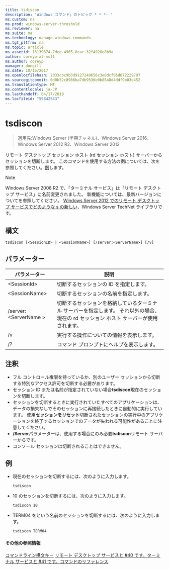 ```yaml
---
title: tsdiscon
description: 'Windows コマンド」のトピック * * *- '
ms.custom: na
ms.prod: windows-server-threshold
ms.reviewer: na
ms.suite: na
ms.technology: manage-windows-commands
ms.tgt_pltfrm: na
ms.topic: article
ms.assetid: 13139674-7dee-4965-8cac-32f4928e8b9a
author: coreyp-at-msft
ms.author: coreyp
manager: dongill
ms.date: 10/16/2017
ms.openlocfilehash: 2033cbc9b3d9127249656c3e0dcf95d872229797
ms.sourcegitcommit: 0d0b32c8986ba7db9536e0b8648d4ddf9b03e452
ms.translationtype: MT
ms.contentlocale: ja-JP
ms.lasthandoff: 04/17/2019
ms.locfileid: "59842543"
---
```

# <a name="tsdiscon"></a>tsdiscon

>適用先:Windows Server (半期チャネル)、Windows Server 2016、Windows Server 2012 R2、Windows Server 2012

リモート デスクトップ セッション ホスト (rd セッション ホスト) サーバーからセッションを切断します。
このコマンドを使用する方法の例については、次を参照してください。[例](#BKMK_examples)します。

> [!NOTE]
> Windows Server 2008 R2 で、「ターミナル サービス」は「リモート デスクトップ サービス」に名前変更されました。 新機能については、最新バージョンについてを参照してください。 [Windows Server 2012 でのリモート デスクトップ サービスでどのような s の新しい](https://technet.microsoft.com/library/hh831527)、Windows Server TechNet ライブラリです。

## <a name="syntax"></a>構文
```
tsdiscon [<SessionID> | <SessionName>] [/server:<ServerName>] [/v]
```

## <a name="parameters"></a>パラメーター
|パラメーター|説明|
|-------|--------|
|\<SessionId>|切断するセッションの ID を指定します。|
|\<SessionName>|切断するセッションの名前を指定します。|
|/server:\<ServerName >|切断するセッションを格納しているターミナル サーバーを指定します。 それ以外の場合、現在の rd セッション ホスト サーバーが使用されます。|
|/v|実行する操作についての情報を表示します。|
|/?|コマンド プロンプトにヘルプを表示します。|

## <a name="remarks"></a>注釈
-   フル コントロール権限を持っているか、別のユーザー セッションから切断する特別なアクセス許可を切断する必要があります。
-   セッション ID または名前が指定されていない場合**tsdiscon**現在のセッションを切断します。
-   セッションを切断するときに実行されていたすべてのアプリケーションは、データの損失なしでそのセッションに再接続したときに自動的に実行しています。 使用**セッションをリセット**切断されたセッションの実行中のアプリケーションを終了するセッションでのデータが失われる可能性があることに注意してください。
-   **/Server**パラメーターは、使用する場合にのみ必要**tsdiscon**リモート サーバーからです。
-   コンソール セッションは切断されることはできません。

## <a name="BKMK_examples"></a>例
-   現在のセッションを切断するには、次のように入力します。
    ```
    tsdiscon
    ```
-   10 のセッションを切断するには、次のように入力します。
    ```
    tsdiscon 10
    ```
-   TERM04 をという名前のセッションを切断するには、次のように入力します。
    ```
    tsdiscon TERM04
    ```
#### <a name="additional-references"></a>その他の参照情報
[コマンドライン構文キー](command-line-syntax-key.md)
[リモート デスクトップ サービスと #40 です。ターミナル サービスと #41 です。コマンドのリファレンス](remote-desktop-services-terminal-services-command-reference.md)

